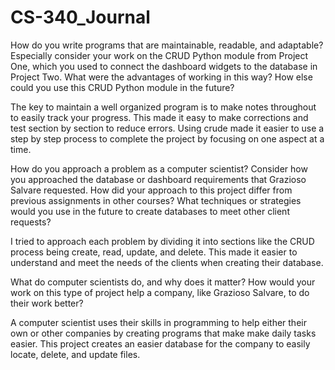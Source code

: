 # CS-340_Journal

How do you write programs that are maintainable, readable, and adaptable? Especially consider your work on the CRUD Python module from Project One, which you used to connect the dashboard widgets to the database in Project Two. What were the advantages of working in this way? How else could you use this CRUD Python module in the future?

The key to maintain a well organized program is to make notes throughout to easily track your progress. This made it easy to make corrections and test section by section to reduce errors. Using crude made it easier to use a step by step process to complete the 
project by focusing on one aspect at a time.

How do you approach a problem as a computer scientist? Consider how you approached the database or dashboard requirements that Grazioso Salvare requested. How did your approach to this project differ from previous assignments in other courses? What techniques or strategies would you use in the future to create databases to meet other client requests?

I tried to approach each problem by dividing it into sections like the CRUD process being create, read, update, and delete. This made it easier to understand and meet the needs of the clients when creating their database.

What do computer scientists do, and why does it matter? How would your work on this type of project help a company, like Grazioso Salvare, to do their work better?

A computer scientist uses their skills in programming to help either their own or other companies by creating programs that make make daily tasks easier. This project creates an easier database for the company to easily locate, delete, and update files. 
